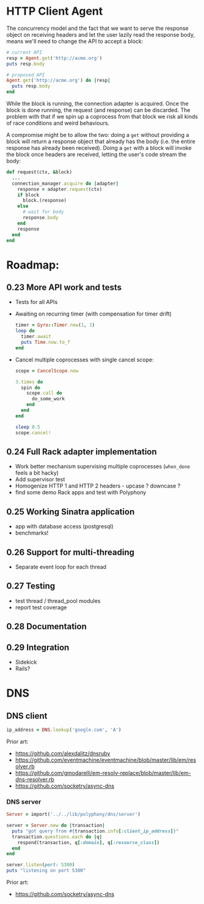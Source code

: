 # HTTP Client Agent

The concurrency model and the fact that we want to serve the response object on
receiving headers and let the user lazily read the response body, means we'll
need to change the API to accept a block:

```ruby
# current API
resp = Agent.get('http://acme.org')
puts resp.body

# proposed API
Agent.get('http://acme.org') do |resp|
  puts resp.body
end
```

While the block is running, the connection adapter is acquired. Once the block
is done running, the request (and response) can be discarded. The problem with
that if we spin up a coprocess from that block we risk all kinds of race
conditions and weird behaviours.

A compromise might be to allow the two: doing a `get` without providing a block
will return a response object that already has the body (i.e. the entire
response has already been received). Doing a `get` with a block will invoke the
block once headers are received, letting the user's code stream the body:

```ruby
def request(ctx, &block)
  ...
  connection_manager.acquire do |adapter|
    response = adapter.request(ctx)
    if block
      block.(response)
    else
      # wait for body
      response.body
    end
    response
  end
end
```

# Roadmap:

## 0.23 More API work and tests

- Tests for all APIs
- Awaiting on recurring timer (with compensation for timer drift)

  ```ruby
  timer = Gyro::Timer.new(1, 1)
  loop do
    timer.await
    puts Time.now.to_f
  end
  ```

- Cancel multiple coprocesses with single cancel scope:

  ```ruby
  scope = CancelScope.new

  3.times do
    spin do
      scope.call do
        do_some_work
      end
    end
  end

  sleep 0.5
  scope.cancel!
  ```

## 0.24 Full Rack adapter implementation

- Work better mechanism supervising multiple coprocesses (`when_done` feels a
  bit hacky)
- Add supervisor test
- Homogenize HTTP 1 and HTTP 2 headers - upcase ? downcase ?
- find some demo Rack apps and test with Polyphony

## 0.25 Working Sinatra application

- app with database access (postgresql)
- benchmarks!

## 0.26 Support for multi-threading

- Separate event loop for each thread

## 0.27 Testing

- test thread / thread_pool modules
- report test coverage

## 0.28 Documentation

## 0.29 Integration

- Sidekick
- Rails?

# DNS

## DNS client

```ruby
ip_address = DNS.lookup('google.com', 'A')
```

Prior art:

- https://github.com/alexdalitz/dnsruby
- https://github.com/eventmachine/eventmachine/blob/master/lib/em/resolver.rb
- https://github.com/gmodarelli/em-resolv-replace/blob/master/lib/em-dns-resolver.rb
- https://github.com/socketry/async-dns

### DNS server

```ruby
Server = import('../../lib/polyphony/dns/server')

server = Server.new do |transaction|
  puts "got query from #{transaction.info[:client_ip_address]}"
  transaction.questions.each do |q|
    respond(transaction, q[:domain], q[:resource_class])
  end
end

server.listen(port: 5300)
puts "listening on port 5300"
```

Prior art:

- https://github.com/socketry/async-dns

